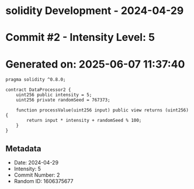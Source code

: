 ﻿# solidity Development - 2024-04-29
# Commit #2 - Intensity Level: 5
# Generated on: 2025-06-07 11:37:40
```solidity
pragma solidity ^0.8.0;

contract DataProcessor2 {
    uint256 public intensity = 5;
    uint256 private randomSeed = 767373;

    function processValue(uint256 input) public view returns (uint256) {
        return input * intensity + randomSeed % 100;
    }
}
```
## Metadata
- Date: 2024-04-29
- Intensity: 5
- Commit Number: 2
- Random ID: 1606375677
